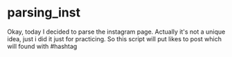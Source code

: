 # parsing_inst
Okay, today I decided to parse the instagram page. Actually it's not a unique idea, just i did it just for practicing. So this script will put likes to post which will found with #hashtag
